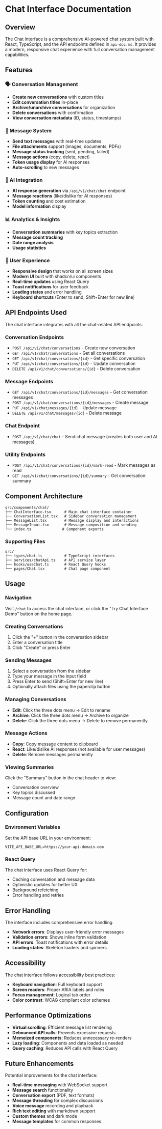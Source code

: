 # Chat Interface Documentation

## Overview

The Chat Interface is a comprehensive AI-powered chat system built with React, TypeScript, and the API endpoints defined in `api-doc.md`. It provides a modern, responsive chat experience with full conversation management capabilities.

## Features

### 🗣️ Conversation Management
- **Create new conversations** with custom titles
- **Edit conversation titles** in-place
- **Archive/unarchive conversations** for organization
- **Delete conversations** with confirmation
- **View conversation metadata** (ID, status, timestamps)

### 💬 Message System
- **Send text messages** with real-time updates
- **File attachments** support (images, documents, PDFs)
- **Message status tracking** (sent, pending, failed)
- **Message actions** (copy, delete, react)
- **Token usage display** for AI responses
- **Auto-scrolling** to new messages

### 🤖 AI Integration
- **AI response generation** via `/api/v1/chat/chat` endpoint
- **Message reactions** (like/dislike for AI responses)
- **Token counting** and cost estimation
- **Model information** display

### 📊 Analytics & Insights
- **Conversation summaries** with key topics extraction
- **Message count tracking**
- **Date range analysis**
- **Usage statistics**

### 🎨 User Experience
- **Responsive design** that works on all screen sizes
- **Modern UI** built with shadcn/ui components
- **Real-time updates** using React Query
- **Toast notifications** for user feedback
- **Loading states** and error handling
- **Keyboard shortcuts** (Enter to send, Shift+Enter for new line)

## API Endpoints Used

The chat interface integrates with all the chat-related API endpoints:

### Conversation Endpoints
- `POST /api/v1/chat/conversations` - Create new conversation
- `GET /api/v1/chat/conversations` - Get all conversations
- `GET /api/v1/chat/conversations/{id}` - Get specific conversation
- `PUT /api/v1/chat/conversations/{id}` - Update conversation
- `DELETE /api/v1/chat/conversations/{id}` - Delete conversation

### Message Endpoints
- `GET /api/v1/chat/conversations/{id}/messages` - Get conversation messages
- `POST /api/v1/chat/conversations/{id}/messages` - Create message
- `PUT /api/v1/chat/messages/{id}` - Update message
- `DELETE /api/v1/chat/messages/{id}` - Delete message

### Chat Endpoint
- `POST /api/v1/chat/chat` - Send chat message (creates both user and AI messages)

### Utility Endpoints
- `POST /api/v1/chat/conversations/{id}/mark-read` - Mark messages as read
- `GET /api/v1/chat/conversations/{id}/summary` - Get conversation summary

## Component Architecture

```
src/components/chat/
├── ChatInterface.tsx      # Main chat interface container
├── ConversationList.tsx   # Sidebar conversation management
├── MessageList.tsx        # Message display and interactions
├── MessageInput.tsx       # Message composition and sending
└── index.ts              # Component exports
```

### Supporting Files
```
src/
├── types/chat.ts          # TypeScript interfaces
├── services/chatApi.ts    # API service layer
├── hooks/useChat.ts       # React Query hooks
└── pages/Chat.tsx         # Chat page component
```

## Usage

### Navigation
Visit `/chat` to access the chat interface, or click the "Try Chat Interface Demo" button on the home page.

### Creating Conversations
1. Click the "+" button in the conversation sidebar
2. Enter a conversation title
3. Click "Create" or press Enter

### Sending Messages
1. Select a conversation from the sidebar
2. Type your message in the input field
3. Press Enter to send (Shift+Enter for new line)
4. Optionally attach files using the paperclip button

### Managing Conversations
- **Edit**: Click the three dots menu → Edit to rename
- **Archive**: Click the three dots menu → Archive to organize
- **Delete**: Click the three dots menu → Delete to remove permanently

### Message Actions
- **Copy**: Copy message content to clipboard
- **React**: Like/dislike AI responses (not available for user messages)
- **Delete**: Remove messages permanently

### Viewing Summaries
Click the "Summary" button in the chat header to view:
- Conversation overview
- Key topics discussed
- Message count and date range

## Configuration

### Environment Variables
Set the API base URL in your environment:
```env
VITE_API_BASE_URL=https://your-api-domain.com
```

### React Query
The chat interface uses React Query for:
- Caching conversation and message data
- Optimistic updates for better UX
- Background refetching
- Error handling and retries

## Error Handling

The interface includes comprehensive error handling:
- **Network errors**: Displays user-friendly error messages
- **Validation errors**: Shows inline form validation
- **API errors**: Toast notifications with error details
- **Loading states**: Skeleton loaders and spinners

## Accessibility

The chat interface follows accessibility best practices:
- **Keyboard navigation**: Full keyboard support
- **Screen readers**: Proper ARIA labels and roles
- **Focus management**: Logical tab order
- **Color contrast**: WCAG compliant color schemes

## Performance Optimizations

- **Virtual scrolling**: Efficient message list rendering
- **Debounced API calls**: Prevents excessive requests
- **Memoized components**: Reduces unnecessary re-renders
- **Lazy loading**: Components and data loaded as needed
- **Query caching**: Reduces API calls with React Query

## Future Enhancements

Potential improvements for the chat interface:
- **Real-time messaging** with WebSocket support
- **Message search** functionality
- **Conversation export** (PDF, text formats)
- **Message threading** for complex discussions
- **Voice message** recording and playback
- **Rich text editing** with markdown support
- **Custom themes** and dark mode
- **Message templates** for common responses 